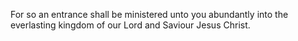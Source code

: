 For so an entrance shall be ministered unto you abundantly into the everlasting kingdom of our Lord and Saviour Jesus Christ.
